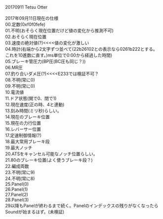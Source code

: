 20170911 Tetsu Otter
<br><br>
2017年09月11日現在の仕様<br>
00.定数(0xf0f0fefe)<br>
01.不明(おそらく現在位置だけど値の変化から推測不可)<br>
02.おそらく現在位置<br>
03.速度の絶対値(?)<<<<値の変化が激しい<br>
04.時計(右端から2文字ずつ並べて(22b26102との表示なら0261b222とする。これを10進数に直す。)ms単位で0:00から経過した時間)<br>
05.ブレーキ管圧力(BP圧(BC圧も同じ？))<br>
06.MR圧<br>
07.釣り合いダメ圧(?)<<<<E233では検証不可？<br>
08.不明(常に0)<br>
09.不明(常に0)<br>
10.電流値<br>
11.ドア状態(開で0、閉で1)<br>
12.現在速度(正の時、4と連動)<br>
13.刻み時間(ミリ秒)らしい。<br>
14.現在のブレーキ位置<br>
15.現在の力行位置<br>
16.レバーサー位置<br>
17.定速制御情報(?)<br>
18.最大常用ブレーキ段<br>
19.最大ノッチ<br>
20.ATSをキャンセル可能なノッチ位置らしい。<br>
21.80のブレーキ位置(よく使うブレーキ段？)<br>
22.編成両数<br>
23.不明(常に9)<br>
24.不明(常に8)<br>
25.Panel(0)<br>
26.Panel(1)<br>
27.Panel(2)<br>
28.Panel(3)<br>
29以降もPanelが終わるまで続く。Panelのインデックスの残りがなくなったらSoundが始まるはず。(未検証)<br><br><br>

